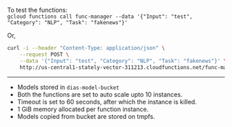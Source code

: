 To test the functions:  
`gcloud functions call func-manager --data '{"Input": "test", "Category": "NLP", "Task": "fakenews"}'`

Or,
```bash
curl -i --header "Content-Type: application/json" \
	--request POST \
	--data '{"Input": "test", "Category": "NLP", "Task": "fakenews"}' \
	http://us-central1-stately-vector-311213.cloudfunctions.net/func-manager
```


---
- Models stored in `dias-model-bucket`
- Both the functions are set to auto scale upto 10 instances.
- Timeout is set to 60 seconds, after which the instance is killed.
- 1 GiB memory allocated per function instance.
- Models copied from bucket are stored on tmpfs.

